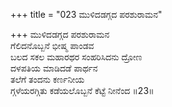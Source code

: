 +++
title = "023 ಮುಳಿದಡಗ್ಗದ ಪರಶುರಾಮನ"

+++
ಮುಳಿದಡಗ್ಗದ ಪರಶುರಾಮನ  
ಗೆಲಿದನೊಬ್ಬನೆ ಭೀಷ್ಮ ಪಾಂಡವ  
ಬಲದ ಸಕಲ ಮಹಾರಥರ ಸಂಹರಿಸಿದನು ದ್ರೋಣ  
ದಳಪತಿಯ ಮಾಡಿದಡೆ ಪಾರ್ಥನ  
ತಲೆಗೆ ತಂದನು ಕರ್ಣನೀಯ  
ಗ್ಗಳೆಯರಗ್ಗಿತು ಕಡೆಯಲೊಬ್ಬನೆ ಕೆಟ್ಟೆ ನೀನೆಂದ     ॥23॥